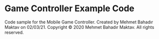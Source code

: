 # Game Controller Example Code
Code sample for the Mobile Game Controller.
Created by Mehmet Bahadır Maktav on 02/03/21. Copyright © 2020 Mehmet Bahadır Maktav. All rights reserved.
